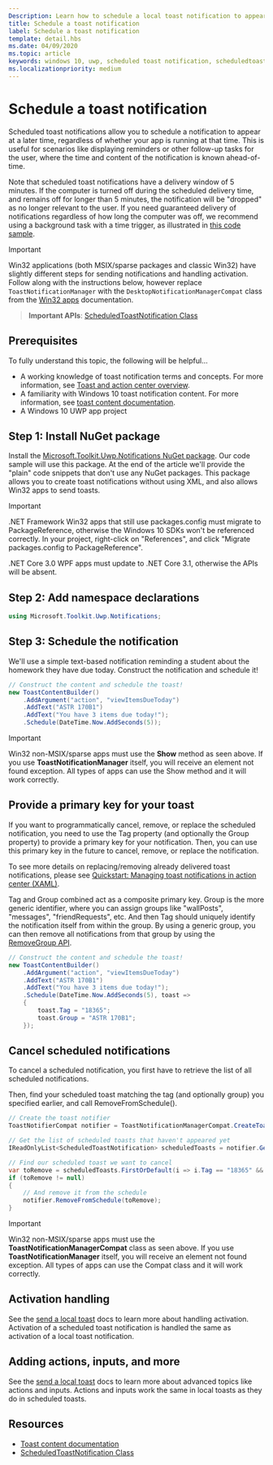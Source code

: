 ```yaml
---
Description: Learn how to schedule a local toast notification to appear at a later time.
title: Schedule a toast notification
label: Schedule a toast notification
template: detail.hbs
ms.date: 04/09/2020
ms.topic: article
keywords: windows 10, uwp, scheduled toast notification, scheduledtoastnotification, how to, quickstart, getting started, code sample, walkthrough
ms.localizationpriority: medium
---
```


# Schedule a toast notification

Scheduled toast notifications allow you to schedule a notification to appear at a later time, regardless of whether your app is running at that time. This is useful for scenarios like displaying reminders or other follow-up tasks for the user, where the time and content of the notification is known ahead-of-time.

Note that scheduled toast notifications have a delivery window of 5 minutes. If the computer is turned off during the scheduled delivery time, and remains off for longer than 5 minutes, the notification will be "dropped" as no longer relevant to the user. If you need guaranteed delivery of notifications regardless of how long the computer was off, we recommend using a background task with a time trigger, as illustrated in [this code sample](https://github.com/WindowsNotifications/quickstart-snoozable-toasts-even-if-computer-is-off).

> [!IMPORTANT]
> Win32 applications (both MSIX/sparse packages and classic Win32) have slightly different steps for sending notifications and handling activation. Follow along with the instructions below, however replace `ToastNotificationManager` with the `DesktopNotificationManagerCompat` class from the [Win32 apps](toast-desktop-apps.md) documentation.

> **Important APIs**: [ScheduledToastNotification Class](/uwp/api/Windows.UI.Notifications.ScheduledToastNotification)


## Prerequisites

To fully understand this topic, the following will be helpful...

* A working knowledge of toast notification terms and concepts. For more information, see [Toast and action center overview](/archive/blogs/tiles_and_toasts/toast-notification-and-action-center-overview-for-windows-10).
* A familiarity with Windows 10 toast notification content. For more information, see [toast content documentation](adaptive-interactive-toasts.md).
* A Windows 10 UWP app project


## Step 1: Install NuGet package

Install the [Microsoft.Toolkit.Uwp.Notifications NuGet package](https://www.nuget.org/packages/Microsoft.Toolkit.Uwp.Notifications/). Our code sample will use this package. At the end of the article we'll provide the "plain" code snippets that don't use any NuGet packages. This package allows you to create toast notifications without using XML, and also allows Win32 apps to send toasts.

> [!IMPORTANT]
> .NET Framework Win32 apps that still use packages.config must migrate to PackageReference, otherwise the Windows 10 SDKs won't be referenced correctly. In your project, right-click on "References", and click "Migrate packages.config to PackageReference".
> 
> .NET Core 3.0 WPF apps must update to .NET Core 3.1, otherwise the APIs will be absent.


## Step 2: Add namespace declarations

```csharp
using Microsoft.Toolkit.Uwp.Notifications;
```


## Step 3: Schedule the notification

We'll use a simple text-based notification reminding a student about the homework they have due today. Construct the notification and schedule it!

```csharp
// Construct the content and schedule the toast!
new ToastContentBuilder()
    .AddArgument("action", "viewItemsDueToday")
    .AddText("ASTR 170B1")
    .AddText("You have 3 items due today!");
    .Schedule(DateTime.Now.AddSeconds(5));
```

> [!IMPORTANT]
> Win32 non-MSIX/sparse apps must use the **Show** method as seen above. If you use **ToastNotificationManager** itself, you will receive an element not found exception. All types of apps can use the Show method and it will work correctly.


## Provide a primary key for your toast

If you want to programmatically cancel, remove, or replace the scheduled notification, you need to use the Tag property (and optionally the Group property) to provide a primary key for your notification. Then, you can use this primary key in the future to cancel, remove, or replace the notification.

To see more details on replacing/removing already delivered toast notifications, please see [Quickstart: Managing toast notifications in action center (XAML)](/previous-versions/windows/apps/dn631260(v=win.10)).

Tag and Group combined act as a composite primary key. Group is the more generic identifier, where you can assign groups like "wallPosts", "messages", "friendRequests", etc. And then Tag should uniquely identify the notification itself from within the group. By using a generic group, you can then remove all notifications from that group by using the [RemoveGroup API](/uwp/api/Windows.UI.Notifications.ToastNotificationHistory#Windows_UI_Notifications_ToastNotificationHistory_RemoveGroup_System_String_).

```csharp
// Construct the content and schedule the toast!
new ToastContentBuilder()
    .AddArgument("action", "viewItemsDueToday")
    .AddText("ASTR 170B1")
    .AddText("You have 3 items due today!");
    .Schedule(DateTime.Now.AddSeconds(5), toast =>
    {
        toast.Tag = "18365";
        toast.Group = "ASTR 170B1";
    });
```


## Cancel scheduled notifications

To cancel a scheduled notification, you first have to retrieve the list of all scheduled notifications.

Then, find your scheduled toast matching the tag (and optionally group) you specified earlier, and call RemoveFromSchedule().

```csharp
// Create the toast notifier
ToastNotifierCompat notifier = ToastNotificationManagerCompat.CreateToastNotifier();

// Get the list of scheduled toasts that haven't appeared yet
IReadOnlyList<ScheduledToastNotification> scheduledToasts = notifier.GetScheduledToastNotifications();

// Find our scheduled toast we want to cancel
var toRemove = scheduledToasts.FirstOrDefault(i => i.Tag == "18365" && i.Group == "ASTR 170B1");
if (toRemove != null)
{
    // And remove it from the schedule
    notifier.RemoveFromSchedule(toRemove);
}
```

> [!IMPORTANT]
> Win32 non-MSIX/sparse apps must use the **ToastNotificationManagerCompat** class as seen above. If you use **ToastNotificationManager** itself, you will receive an element not found exception. All types of apps can use the Compat class and it will work correctly.


## Activation handling

See the [send a local toast](send-local-toast.md) docs to learn more about handling activation. Activation of a scheduled toast notification is handled the same as activation of a local toast notification.


## Adding actions, inputs, and more

See the [send a local toast](send-local-toast.md) docs to learn more about advanced topics like actions and inputs. Actions and inputs work the same in local toasts as they do in scheduled toasts.


## Resources

* [Toast content documentation](adaptive-interactive-toasts.md)
* [ScheduledToastNotification Class](/uwp/api/Windows.UI.Notifications.ScheduledToastNotification)